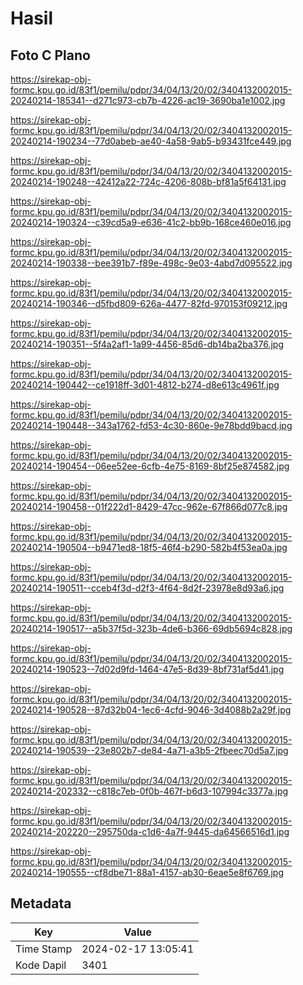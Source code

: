 # Hasil

## Foto C Plano

https://sirekap-obj-formc.kpu.go.id/83f1/pemilu/pdpr/34/04/13/20/02/3404132002015-20240214-185341--d271c973-cb7b-4226-ac19-3690ba1e1002.jpg

https://sirekap-obj-formc.kpu.go.id/83f1/pemilu/pdpr/34/04/13/20/02/3404132002015-20240214-190234--77d0abeb-ae40-4a58-9ab5-b93431fce449.jpg

https://sirekap-obj-formc.kpu.go.id/83f1/pemilu/pdpr/34/04/13/20/02/3404132002015-20240214-190248--42412a22-724c-4206-808b-bf81a5f64131.jpg

https://sirekap-obj-formc.kpu.go.id/83f1/pemilu/pdpr/34/04/13/20/02/3404132002015-20240214-190324--c39cd5a9-e636-41c2-bb9b-168ce460e016.jpg

https://sirekap-obj-formc.kpu.go.id/83f1/pemilu/pdpr/34/04/13/20/02/3404132002015-20240214-190338--bee391b7-f89e-498c-9e03-4abd7d095522.jpg

https://sirekap-obj-formc.kpu.go.id/83f1/pemilu/pdpr/34/04/13/20/02/3404132002015-20240214-190346--d5fbd809-626a-4477-82fd-970153f09212.jpg

https://sirekap-obj-formc.kpu.go.id/83f1/pemilu/pdpr/34/04/13/20/02/3404132002015-20240214-190351--5f4a2af1-1a99-4456-85d6-db14ba2ba376.jpg

https://sirekap-obj-formc.kpu.go.id/83f1/pemilu/pdpr/34/04/13/20/02/3404132002015-20240214-190442--ce1918ff-3d01-4812-b274-d8e613c4961f.jpg

https://sirekap-obj-formc.kpu.go.id/83f1/pemilu/pdpr/34/04/13/20/02/3404132002015-20240214-190448--343a1762-fd53-4c30-860e-9e78bdd9bacd.jpg

https://sirekap-obj-formc.kpu.go.id/83f1/pemilu/pdpr/34/04/13/20/02/3404132002015-20240214-190454--06ee52ee-6cfb-4e75-8169-8bf25e874582.jpg

https://sirekap-obj-formc.kpu.go.id/83f1/pemilu/pdpr/34/04/13/20/02/3404132002015-20240214-190458--01f222d1-8429-47cc-962e-67f866d077c8.jpg

https://sirekap-obj-formc.kpu.go.id/83f1/pemilu/pdpr/34/04/13/20/02/3404132002015-20240214-190504--b9471ed8-18f5-46f4-b290-582b4f53ea0a.jpg

https://sirekap-obj-formc.kpu.go.id/83f1/pemilu/pdpr/34/04/13/20/02/3404132002015-20240214-190511--cceb4f3d-d2f3-4f64-8d2f-23978e8d93a6.jpg

https://sirekap-obj-formc.kpu.go.id/83f1/pemilu/pdpr/34/04/13/20/02/3404132002015-20240214-190517--a5b37f5d-323b-4de6-b366-69db5694c828.jpg

https://sirekap-obj-formc.kpu.go.id/83f1/pemilu/pdpr/34/04/13/20/02/3404132002015-20240214-190523--7d02d9fd-1464-47e5-8d39-8bf731af5d41.jpg

https://sirekap-obj-formc.kpu.go.id/83f1/pemilu/pdpr/34/04/13/20/02/3404132002015-20240214-190528--87d32b04-1ec6-4cfd-9046-3d4088b2a29f.jpg

https://sirekap-obj-formc.kpu.go.id/83f1/pemilu/pdpr/34/04/13/20/02/3404132002015-20240214-190539--23e802b7-de84-4a71-a3b5-2fbeec70d5a7.jpg

https://sirekap-obj-formc.kpu.go.id/83f1/pemilu/pdpr/34/04/13/20/02/3404132002015-20240214-202332--c818c7eb-0f0b-467f-b6d3-107994c3377a.jpg

https://sirekap-obj-formc.kpu.go.id/83f1/pemilu/pdpr/34/04/13/20/02/3404132002015-20240214-202220--295750da-c1d6-4a7f-9445-da64566516d1.jpg

https://sirekap-obj-formc.kpu.go.id/83f1/pemilu/pdpr/34/04/13/20/02/3404132002015-20240214-190555--cf8dbe71-88a1-4157-ab30-6eae5e8f6769.jpg


## Metadata

| Key        | Value               |
| ---------- | ------------------- |
| Time Stamp | 2024-02-17 13:05:41 |
| Kode Dapil | 3401                |



